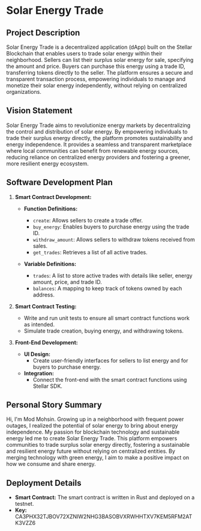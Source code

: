 # Solar Energy Trade

## Project Description

Solar Energy Trade is a decentralized application (dApp) built on the Stellar Blockchain that enables users to trade solar energy within their neighborhood. Sellers can list their surplus solar energy for sale, specifying the amount and price. Buyers can purchase this energy using a trade ID, transferring tokens directly to the seller. The platform ensures a secure and transparent transaction process, empowering individuals to manage and monetize their solar energy independently, without relying on centralized organizations.

## Vision Statement

Solar Energy Trade aims to revolutionize energy markets by decentralizing the control and distribution of solar energy. By empowering individuals to trade their surplus energy directly, the platform promotes sustainability and energy independence. It provides a seamless and transparent marketplace where local communities can benefit from renewable energy sources, reducing reliance on centralized energy providers and fostering a greener, more resilient energy ecosystem.

## Software Development Plan

1. **Smart Contract Development:**
   - **Function Definitions:**
     - `create`: Allows sellers to create a trade offer.
     - `buy_energy`: Enables buyers to purchase energy using the trade ID.
     - `withdraw_amount`: Allows sellers to withdraw tokens received from sales.
     - `get_trades`: Retrieves a list of all active trades.

   - **Variable Definitions:**
     - `trades`: A list to store active trades with details like seller, energy amount, price, and trade ID.
     - `balances`: A mapping to keep track of tokens owned by each address.

2. **Smart Contract Testing:**
   - Write and run unit tests to ensure all smart contract functions work as intended.
   - Simulate trade creation, buying energy, and withdrawing tokens.

3. **Front-End Development:**
   - **UI Design:**
     - Create user-friendly interfaces for sellers to list energy and for buyers to purchase energy.
   - **Integration:**
     - Connect the front-end with the smart contract functions using Stellar SDK.

## Personal Story Summary

Hi, I'm Mod Mohsin. Growing up in a neighborhood with frequent power outages, I realized the potential of solar energy to bring about energy independence. My passion for blockchain technology and sustainable energy led me to create Solar Energy Trade. This platform empowers communities to trade surplus solar energy directly, fostering a sustainable and resilient energy future without relying on centralized entities. By merging technology with green energy, I aim to make a positive impact on how we consume and share energy.

## Deployment Details
- **Smart Contract:** The smart contract is written in Rust and deployed on a testnet.
- **Key:** CA3PHX32TJBOV72XZNIW2NHG3BASOBVXRWHHTXV7KEM5RFM2ATK3VZZ6
